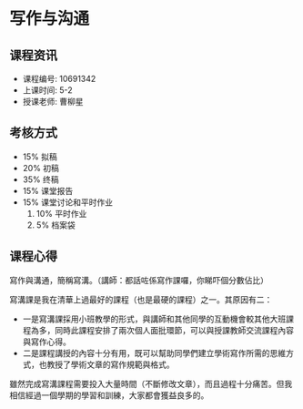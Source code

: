 # 写作与沟通

## 课程资讯
- 课程编号: 10691342
- 上课时间: 5-2
- 授课老师: 曹柳星
  
## 考核方式
- 15% 拟稿
- 20% 初稿
- 35% 终稿
- 15% 课堂报告
- 15% 课堂讨论和平时作业
  1.   10% 平时作业
  2.   5% 档案袋
     
## 课程心得
寫作與溝通，簡稱寫溝。（講師：都話咗係寫作課囉，你睇吓個分數佔比）

寫溝課是我在清華上過最好的課程（也是最硬的課程）之一。其原因有二：

* 一是寫溝課採用小班教學的形式，與講師和其他同學的互動機會較其他大班課程為多，同時此課程安排了兩次個人面批環節，可以與授課教師交流課程內容與寫作心得。
* 二是課程講授的內容十分有用，既可以幫助同學們建立學術寫作所需的思維方式，也教授了學術文章的寫作規範與格式。

雖然完成寫溝課程需要投入大量時間（不斷修改文章），而且過程十分痛苦。但我相信經過一個學期的學習和訓練，大家都會獲益良多的。
